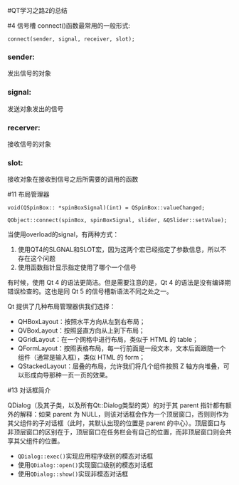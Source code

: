 #QT学习之路2的总结

#4 信号槽
connect()函数最常用的一般形式:

`connect(sender, signal, receiver, slot);`

### sender:   

发出信号的对象

### signal:  

发送对象发出的信号

### recerver:
 
接收信号的对象

### slot:

接收对象在接收到信号之后所需要的调用的函数

#11 布局管理器

`void(QSpinBox:: *spinBoxSignal)(int) = QSpinBox::valueChanged;`

`QObject::connect(spinBox, spinBoxSignal, slider, &QSlider::setValue);`

当使用overload的signal，有两种方式：

1. 使用QT4的SLGNAL和SLOT宏，因为这两个宏已经指定了参数信息，所以不存在这个问题
2. 使用函数指针显示指定使用了哪个一个信号

有时候，使用 Qt 4 的语法更简洁。但是需要注意的是，Qt 4 的语法是没有编译期错误检查的。这也是同 Qt 5 的信号槽新语法不同之处之一。

Qt 提供了几种布局管理器供我们选择： 

- QHBoxLayout：按照水平方向从左到右布局； 
- QVBoxLayout：按照竖直方向从上到下布局； 
- QGridLayout：在一个网格中进行布局，类似于 HTML 的 table；
- QFormLayout：按照表格布局，每一行前面是一段文本，文本后面跟随一个组件（通常是输入框），类似 HTML 的 form；
- QStackedLayout：层叠的布局，允许我们将几个组件按照 Z 轴方向堆叠，可以形成向导那种一页一页的效果。

#13 对话框简介

QDialog（及其子类，以及所有Qt::Dialog类型的类）的对于其 parent 指针都有额外的解释：如果 parent 为 NULL，则该对话框会作为一个顶层窗口，否则则作为其父组件的子对话框（此时，其默认出现的位置是 parent 的中心）。顶层窗口与非顶层窗口的区别在于，顶层窗口在任务栏会有自己的位置，而非顶层窗口则会共享其父组件的位置。

- `QDialog::exec()`实现应用程序级别的模态对话框
- 使用`QDialog::open()`实现窗口级别的模态对话框
- 使用`QDialog::show()`实现非模态对话框
